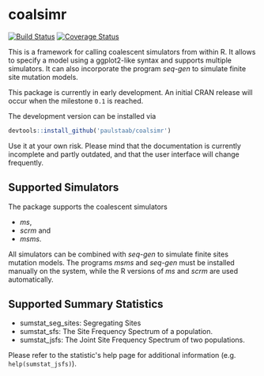 coalsimr
========

[![Build Status](https://travis-ci.org/paulstaab/coalsimr.png?branch=master)](https://travis-ci.org/paulstaab/jaatha) 
[![Coverage Status](https://coveralls.io/repos/paulstaab/coalsimr/badge.svg?branch=master)](https://coveralls.io/r/paulstaab/coalsimr)

This is a framework for calling coalescent simulators from within R. It allows to 
specify a model using a ggplot2-like syntax and supports multiple simulators. It can
also incorporate the program _seq-gen_ to simulate finite site mutation models.

This package is currently in early development. An initial CRAN release will occur when the
milestone `0.1` is reached.

The development version can be installed via

```R
devtools::install_github('paulstaab/coalsimr')
```

Use it at your own risk. Please mind that the documentation is currently incomplete and 
partly outdated, and that the user interface will change frequently. 


Supported Simulators
--------------------
The package supports the coalescent simulators

* _ms_,
* _scrm_ and
* _msms_.

All simulators can be combined with _seq-gen_ to simulate finite sites mutation models.
The programs _msms_ and _seq-gen_ must be installed manually on the system, while the
R versions of _ms_ and _scrm_ are used automatically.


Supported Summary Statistics
----------------------------
* sumstat_seg_sites: Segregating Sites
* sumstat_sfs: The Site Frequency Spectrum of a population.
* sumstat_jsfs: The Joint Site Frequency Spectrum of two populations.

Please refer to the statistic's help page for additional information (e.g.
`help(sumstat_jsfs)`).
